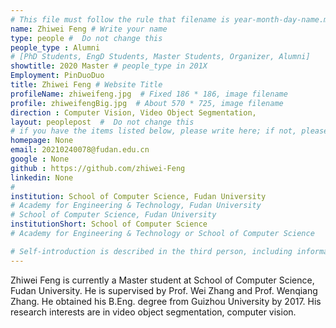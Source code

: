 ```yaml
---
# This file must follow the rule that filename is year-month-day-name.md .
name: Zhiwei Feng # Write your name
type: people #  Do not change this
people_type : Alumni
# [PhD Students, EngD Students, Master Students, Organizer, Alumni]
showtitle: 2020 Master # people_type in 201X
Employment: PinDuoDuo
title: Zhiwei Feng # Website Title
profileName: zhiweifeng.jpg  # Fixed 186 * 186, image filename
profile: zhiweifengBig.jpg  # About 570 * 725, image filename
direction : Computer Vision, Video Object Segmentation,
layout: peoplepost  #  Do not change this
# if you have the items listed below, please write here; if not, please write None.
homepage: None
email: 20210240078@fudan.edu.cn
google : None
github : https://github.com/zhiwei-Feng
linkedin: None
# 
institution: School of Computer Science, Fudan University
# Academy for Engineering & Technology, Fudan University
# School of Computer Science, Fudan University
institutionShort: School of Computer Science
# Academy for Engineering & Technology or School of Computer Science

# Self-introduction is described in the third person, including information such as educational experience
---
```


Zhiwei Feng is currently a Master student at School of Computer Science, Fudan University. He is supervised by Prof. Wei Zhang and Prof. Wenqiang Zhang. He obtained his B.Eng. degree from Guizhou University by 2017. His research interests are in video object segmentation, computer vision.




 

